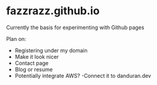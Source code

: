 # fazzrazz.github.io
Currently the basis for experimenting with Github pages

Plan on:
- Registering under my domain
- Make it look nicer
- Contact page
- Blog or resume
- Potentially integrate AWS?
-Connect it to danduran.dev
